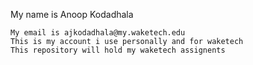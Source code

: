 My name is Anoop Kodadhala
          
    My email is ajkodadhala@my.waketech.edu
    This is my account i use personally and for waketech
    This repository will hold my waketech assignents
